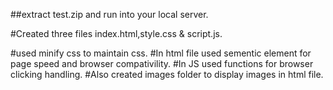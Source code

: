 ##extract test.zip and run into your local server.



#Created three files index.html,style.css & script.js.

#used minify css to maintain css.
#In html file used sementic element for page speed and browser compativility.
#In JS used functions for browser clicking handling.
#Also created images folder to display images in html file.
